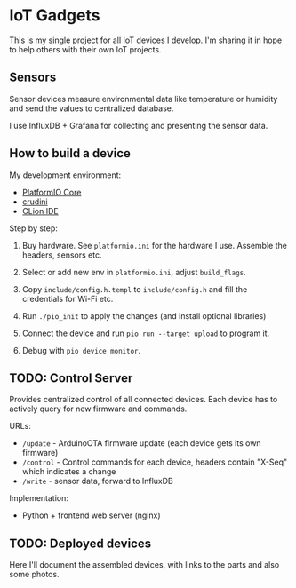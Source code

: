 IoT Gadgets
===========

This is my single project for all IoT devices I develop.
I'm sharing it in hope to help others with their own IoT projects. 


Sensors
-------

Sensor devices measure environmental data like temperature or humidity
and send the values to centralized database.

I use InfluxDB + Grafana for collecting and presenting the sensor data.


How to build a device
---------------------

My development environment:

* [PlatformIO Core](https://platformio.org/install/cli)
* [crudini](https://www.pixelbeat.org/programs/crudini/)
* [CLion IDE](https://www.jetbrains.com/clion/)

Step by step:

1. Buy hardware. See `platformio.ini` for the hardware I use. Assemble the headers, sensors etc.

2. Select or add new env in `platformio.ini`, adjust `build_flags`.

3. Copy `include/config.h.templ` to `include/config.h` and fill the credentials for Wi-Fi etc.

4. Run `./pio_init` to apply the changes (and install optional libraries)

5. Connect the device and run `pio run --target upload` to program it.

6. Debug with `pio device monitor`.


TODO: Control Server
--------------------

Provides centralized control of all connected devices.
Each device has to actively query for new firmware and commands.

URLs:
- `/update` - ArduinoOTA firmware update (each device gets its own firmware)
- `/control` - Control commands for each device, headers contain "X-Seq" which indicates a change
- `/write` - sensor data, forward to InfluxDB

Implementation:
- Python + frontend web server (nginx)


TODO: Deployed devices
----------------------

Here I'll document the assembled devices, with links to the parts and also some photos.
